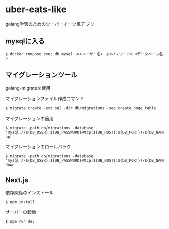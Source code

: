 # uber-eats-like
golang学習のためのウーバーイーツ風アプリ

## mysqlに入る

```
$ docker compose exec db mysql -u<ユーザー名> -p<パスワード> <データベース名>
```

## マイグレーションツール

golang-migrateを使用

マイグレーションファイル作成コマンド

```
$ migrate create -ext sql -dir db/migrations -seq create_hoge_table
```

マイグレーションの適用

```
$ migrate -path db/migrations -database "mysql://${DB_USER}:${DB_PASSWORD}@tcp(${DB_HOST}:${DB_PORT})/${DB_NAME}" up
```

マイグレーションのロールバック

```
$ migrate -path db/migrations -database "mysql://${DB_USER}:${DB_PASSWORD}@tcp(${DB_HOST}:${DB_PORT})/${DB_NAME}" down
```

## Next.js

依存関係のインストール

```
$ npm install
```

サーバーの起動

```
$ npm run dev
```